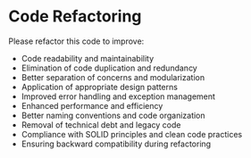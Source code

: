 # Code Refactoring

Please refactor this code to improve:
- Code readability and maintainability
- Elimination of code duplication and redundancy
- Better separation of concerns and modularization
- Application of appropriate design patterns
- Improved error handling and exception management
- Enhanced performance and efficiency
- Better naming conventions and code organization
- Removal of technical debt and legacy code
- Compliance with SOLID principles and clean code practices
- Ensuring backward compatibility during refactoring